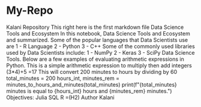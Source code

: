 # My-Repo
Kalani Repository
This right here is the first markdown file
Data Science Tools and Ecosystem
In this notebook, Data Science Tools and Ecosystem and summarized.
Some of the popular languages that Data Scientists use are
1 - R Language
2 - Python
3 - C++
Some of the commonly used libraries used by Data Scientists include:
1 - NumPy
2 - Keras
3 - SciPy
Data Science Tools.
Below are a few examples of evaluating arithmetic expressions in Python.
This is a simple arithmetic expression to multiply then add integers
(3*4)+5
=17
This will convert 200 minutes to hours by dividing by 60
total_minutes = 200
hours_int, minutes_rem = minutes_to_hours_and_minutes(total_minutes)
print(f"{total_minutes} minutes is equal to {hours_int} hours and {minutes_rem} minutes.")
Objectives:
Julia
SQL
R
=(H2)
Author
Kalani